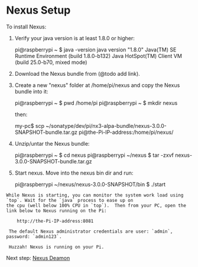 Nexus Setup
===========
 
 To install Nexus:
  
  1. Verify your java version is at least 1.8.0 or higher:
    
        pi@raspberrypi ~ $ java -version
        java version "1.8.0"
        Java(TM) SE Runtime Environment (build 1.8.0-b132)
        Java HotSpot(TM) Client VM (build 25.0-b70, mixed mode)

  2. Download the Nexus bundle from (@todo add link).

  3. Create a new "nexus" folder at /home/pi/nexus and copy the Nexus bundle into it: 

        pi@raspberrypi ~ $ pwd
        /home/pi
        pi@raspberrypi ~ $ mkdir nexus
      
     then: 
  
        my-pc$ scp ~/sonatype/dev/pi/nx3-alpa-bundle/nexus-3.0.0-SNAPSHOT-bundle.tar.gz pi@the-Pi-IP-address:/home/pi/nexus/
      
  4. Unzip/untar the Nexus bundle:
  
        pi@raspberrypi ~ $ cd nexus
        pi@raspberrypi ~/nexus $ tar -zxvf nexus-3.0.0-SNAPSHOT-bundle.tar.gz

  5. Start nexus. Move into the nexus bin dir and run:
    
        pi@raspberrypi ~/nexus/nexus-3.0.0-SNAPSHOT/bin $ ./start
  
    While Nexus is starting, you can monitor the system work load using `top`. Wait for the `java` process to ease up on 
    the cpu (well below 100% CPU in `top`).  Then from your PC, open the link below to Nexus running on the Pi:
  
        http://the-Pi-IP-address:8081

     The default Nexus administrator credentials are user: `admin`, password: `admin123`. 
   
     Huzzah! Nexus is running on your Pi.  
   
Next step: [Nexus Deamon](nexusdaemonsetup.html)
   
